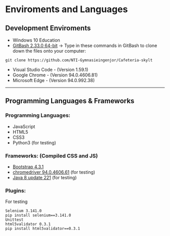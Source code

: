 # Enviroments and Languages 

## Development Enviroments

- Windows 10 Education
- [GitBash 2.33.0 64-bit](https://git-scm.com/download/win) -> Type in these commands in GitBash to clone down the files onto your computer:
```
git clone https://github.com/NTI-Gymnasieingenjor/Cafeteria-skylt
```
- Visual Studio Code - (Version 1.59.1)
- Google Chrome - (Version 94.0.4606.81)
- Microsoft Edge - (Version 94.0.992.38)

***

## Programming Languages & Frameworks

### Programming Languages:
- JavaScript
-  HTML5
-  CSS3
-  Python3 (for testing)

### Frameworks: (Compiled CSS and JS)
- [Bootstrap 4.3.1](https://getbootstrap.com/docs/4.3/getting-started/download/) 
- [chromedriver 94.0.4606.61](https://chromedriver.chromium.org/downloads) (for testing)
- [Java 8 update 221](https://www.java.com/sv/download/) (for testing)	 

### Plugins:
For testing
```
Selenium 3.141.0				
pip install selenium==3.141.0
Unittest
html5validator 0.3.1			
pip install html5validator==0.3.1
```
